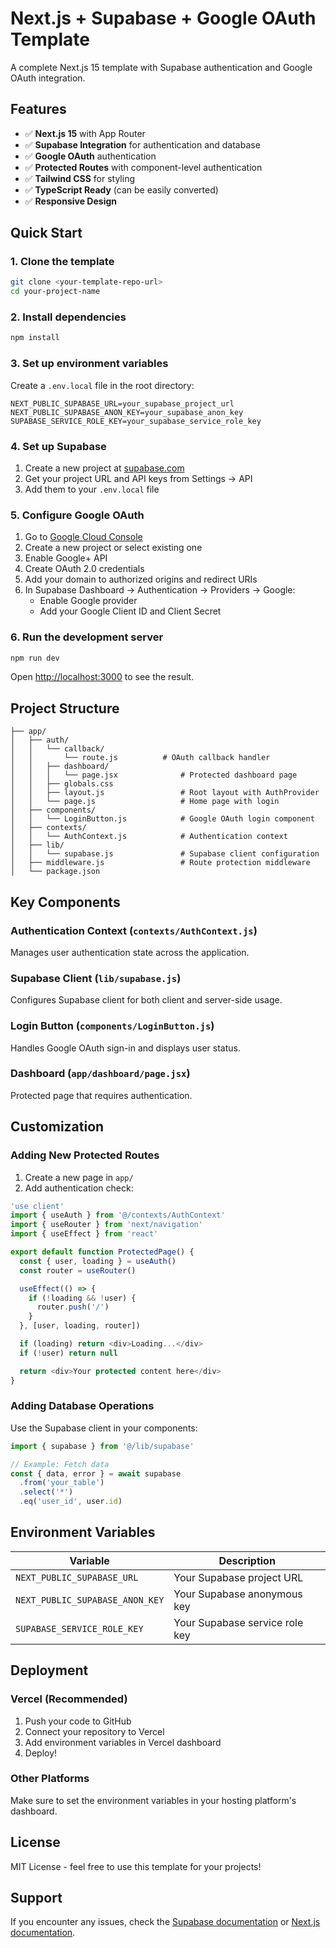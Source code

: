# Next.js + Supabase + Google OAuth Template

A complete Next.js 15 template with Supabase authentication and Google OAuth integration.

## Features

- ✅ **Next.js 15** with App Router
- ✅ **Supabase Integration** for authentication and database
- ✅ **Google OAuth** authentication
- ✅ **Protected Routes** with component-level authentication
- ✅ **Tailwind CSS** for styling
- ✅ **TypeScript Ready** (can be easily converted)
- ✅ **Responsive Design**

## Quick Start

### 1. Clone the template
```bash
git clone <your-template-repo-url>
cd your-project-name
```

### 2. Install dependencies
```bash
npm install
```

### 3. Set up environment variables
Create a `.env.local` file in the root directory:
```env
NEXT_PUBLIC_SUPABASE_URL=your_supabase_project_url
NEXT_PUBLIC_SUPABASE_ANON_KEY=your_supabase_anon_key
SUPABASE_SERVICE_ROLE_KEY=your_supabase_service_role_key
```

### 4. Set up Supabase
1. Create a new project at [supabase.com](https://supabase.com)
2. Get your project URL and API keys from Settings → API
3. Add them to your `.env.local` file

### 5. Configure Google OAuth
1. Go to [Google Cloud Console](https://console.cloud.google.com)
2. Create a new project or select existing one
3. Enable Google+ API
4. Create OAuth 2.0 credentials
5. Add your domain to authorized origins and redirect URIs
6. In Supabase Dashboard → Authentication → Providers → Google:
   - Enable Google provider
   - Add your Google Client ID and Client Secret

### 6. Run the development server
```bash
npm run dev
```

Open [http://localhost:3000](http://localhost:3000) to see the result.

## Project Structure

```
├── app/
│   ├── auth/
│   │   └── callback/
│   │       └── route.js          # OAuth callback handler
│   │   ├── dashboard/
│   │   │   └── page.jsx              # Protected dashboard page
│   │   ├── globals.css
│   │   ├── layout.js                 # Root layout with AuthProvider
│   │   └── page.js                   # Home page with login
│   ├── components/
│   │   └── LoginButton.js            # Google OAuth login component
│   ├── contexts/
│   │   └── AuthContext.js            # Authentication context
│   ├── lib/
│   │   └── supabase.js               # Supabase client configuration
│   ├── middleware.js                 # Route protection middleware
│   └── package.json
```

## Key Components

### Authentication Context (`contexts/AuthContext.js`)
Manages user authentication state across the application.

### Supabase Client (`lib/supabase.js`)
Configures Supabase client for both client and server-side usage.

### Login Button (`components/LoginButton.js`)
Handles Google OAuth sign-in and displays user status.

### Dashboard (`app/dashboard/page.jsx`)
Protected page that requires authentication.

## Customization

### Adding New Protected Routes
1. Create a new page in `app/`
2. Add authentication check:
```javascript
'use client'
import { useAuth } from '@/contexts/AuthContext'
import { useRouter } from 'next/navigation'
import { useEffect } from 'react'

export default function ProtectedPage() {
  const { user, loading } = useAuth()
  const router = useRouter()

  useEffect(() => {
    if (!loading && !user) {
      router.push('/')
    }
  }, [user, loading, router])

  if (loading) return <div>Loading...</div>
  if (!user) return null

  return <div>Your protected content here</div>
}
```

### Adding Database Operations
Use the Supabase client in your components:
```javascript
import { supabase } from '@/lib/supabase'

// Example: Fetch data
const { data, error } = await supabase
  .from('your_table')
  .select('*')
  .eq('user_id', user.id)
```

## Environment Variables

| Variable | Description |
|----------|-------------|
| `NEXT_PUBLIC_SUPABASE_URL` | Your Supabase project URL |
| `NEXT_PUBLIC_SUPABASE_ANON_KEY` | Your Supabase anonymous key |
| `SUPABASE_SERVICE_ROLE_KEY` | Your Supabase service role key |

## Deployment

### Vercel (Recommended)
1. Push your code to GitHub
2. Connect your repository to Vercel
3. Add environment variables in Vercel dashboard
4. Deploy!

### Other Platforms
Make sure to set the environment variables in your hosting platform's dashboard.

## License

MIT License - feel free to use this template for your projects!

## Support

If you encounter any issues, check the [Supabase documentation](https://supabase.com/docs) or [Next.js documentation](https://nextjs.org/docs).

